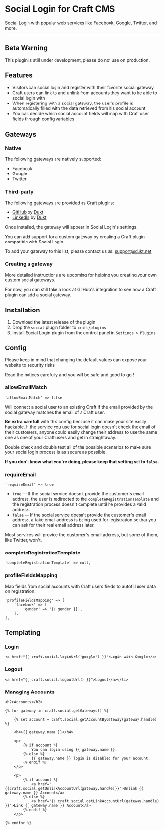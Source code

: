 # Social Login for Craft CMS

Social Login with popular web services like Facebook, Google, Twitter, and more.

-------------------------------------------

## Beta Warning

This plugin is still under development, please do not use on production.

## Features

- Visitors can social login and register with their favorite social gateway
- Craft users can link to and unlink from accounts they want to be able to social login with
- When registering with a social gateway, the user's profile is automatically filled with the data retrieved from his social account
- You can decide which social account fields will map with Craft user fields through config variables

## Gateways


### Native

The following gateways are natively supported:

- Facebook
- Google
- Twitter

### Third-party

The following gateways are provided as Craft plugins:

- [GitHub](https://dukt.net/craft/github) by [Dukt](https://dukt.net/)
- [LinkedIn](https://dukt.net/craft/linkedin) by [Dukt](https://dukt.net/)

Once installed, the gateway will appear in Social Login's settings.

You can add support for a custom gateway by creating a Craft plugin compatible with Social Login.

To add your gateway to this list, please contact us as: [support@dukt.net](mailto:support@dukt.net)

### Creating a gateway

More detailed instructions are upcoming for helping you creating your own custom social gateways.

For now, you can still take a look at GitHub's integration to see how a Craft plugin can add a social gateway.

## Installation

1. Download the latest release of the plugin
2. Drop the `social` plugin folder to `craft/plugins`
3. Install Social Login plugin from the control panel in `Settings > Plugins`

## Config

Please keep in mind that changing the default values can expose your website to security risks.

Read the notices carefully and you will be safe and good to go !

### allowEmailMatch

    'allowEmailMatch' => false

Will connect a social user to an existing Craft if the email provided by the social gateway matches the email of a Craft user.

**Be extra carefull** with this config because it can make your site easily hackable.
If the service you use for social login doesn't check the email of their customers, anyone could easily change their address to use the same one as one of your Craft users and get in straightaway.

Double check and double test all of the possible scenarios to make sure your social login process is as secure as possible.

**If you don't know what you're doing, please keep that setting set to `false`.**


### requireEmail

    'requireEmail' => true

- `true` — If the social service doesn't provide the customer's email address, the user is redirected to the `completeRegistrationTemplate` and the registration process doesn't complete until he provides a valid address.
- `false` — If the social service doesn't provide the customer's email address, a fake email address is being used for registration so that you can ask for their real email address later.

Most services will provide the customer's email address, but some of them, like Twitter, won't.

### completeRegistrationTemplate

    'completeRegistrationTemplate' => null,

### profileFieldsMapping

Map fields from social accounts with Craft users fields to autofill user data on registration.

    'profileFieldsMapping' => [
        'facebook' => [
            'gender' => '{{ gender }}',
        ],
    ],

## Templating


### Login

    <a href="{{ craft.social.loginUrl('google') }}">Login with Google</a>


### Logout

    <a href="{{ craft.social.logoutUrl() }}">Logout</a></li>

### Managing Accounts

    <h2>Accounts</h2>

    {% for gateway in craft.social.getGateways() %}

        {% set account = craft.social.getAccountByGateway(gateway.handle) %}

        <h4>{{ gateway.name }}</h4>

        <p>
            {% if account %}
                You can login using {{ gateway.name }}.
            {% else %}
                {{ gateway.name }} login is disabled for your account.
            {% endif %}
        </p>

        <p>
            {% if account %}
                <a href="{{craft.social.getUnlinkAccountUrl(gateway.handle)}}">Unlink {{ gateway.name }} Account</a>
            {% else %}
                <a href="{{ craft.social.getLinkAccountUrl(gateway.handle) }}">Link {{ gateway.name }} Account</a>
            {% endif %}
        </p>

    {% endfor %}
